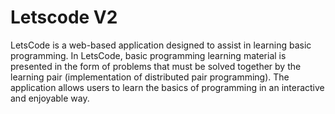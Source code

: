 
# Letscode V2

LetsCode is a web-based application designed to assist in learning basic programming. In LetsCode, basic programming learning material is presented in the form of problems that must be solved together by the learning pair (implementation of distributed pair programming). The application allows users to learn the basics of programming in an interactive and enjoyable way.

